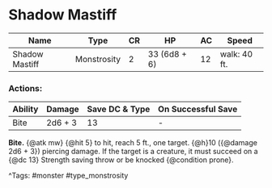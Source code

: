 # Shadow Mastiff

| Name | Type | CR | HP | AC | Speed |
|------|------|----|----|----|-------|
| Shadow Mastiff | Monstrosity | 2 | 33 (6d8 + 6) | 12 | walk: 40 ft. |

### Actions:

| Ability | Damage | Save DC & Type | On Successful Save |
|---------|--------|----------------|--------------------|
| Bite | 2d6 + 3 | 13 | - |


**Bite.** {@atk mw} {@hit 5} to hit, reach 5 ft., one target. {@h}10 ({@damage 2d6 + 3}) piercing damage. If the target is a creature, it must succeed on a {@dc 13} Strength saving throw or be knocked {@condition prone}.

^Tags: #monster #type_monstrosity
